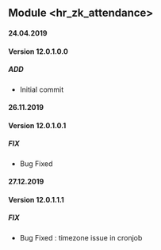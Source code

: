 ## Module <hr_zk_attendance>

#### 24.04.2019
#### Version 12.0.1.0.0
##### ADD
- Initial commit

#### 26.11.2019
#### Version 12.0.1.0.1
##### FIX
- Bug Fixed


#### 27.12.2019
#### Version 12.0.1.1.1
##### FIX
- Bug Fixed : timezone issue in cronjob
